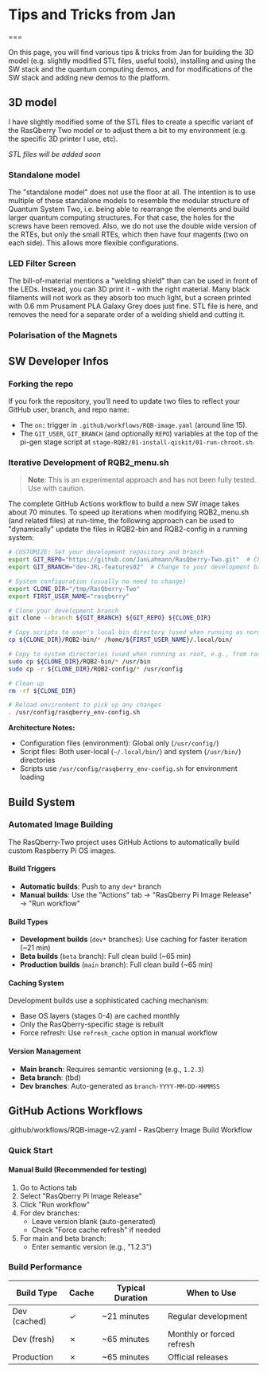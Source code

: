 # Tips and Tricks from Jan
===

On this page, you will find various tips & tricks from Jan for building the 3D model (e.g. slightly modified STL files, useful tools), installing and using the SW stack and the quantum computing demos, and for modifications of the SW stack and adding new demos to the platform.

## 3D model

I have slightly modified some of the STL files to create a specific variant of the RasQberry Two model or to adjust them a bit to my environment (e.g. the specific 3D printer I use, etc).

*STL files will be added soon*

### Standalone model

The "standalone model" does not use the floor at all. The intention is to use multiple of these standalone models to resemble the modular structure of Quantum System Two, i.e. being able to rearrange the elements and build larger quantum computing structures. For that case, the holes for the screws have been removed. Also, we do not use the double wide version of the RTEs, but only the small RTEs, which then have four magents (two on each side). This allows more flexible configurations.

### LED Filter Screen

The bill-of-material mentions a "welding shield" than can be used in front of the LEDs. Instead, you can 3D print it - with the right material. Many black filaments will not work as they absorb too much light, but a screen printed with 0.6 mm Prusament PLA Galaxy Grey does just fine. STL file is here, and removes the need for a separate order of a welding shield and cutting it.

### Polarisation of the Magnets 

## SW Developer Infos

### Forking the repo 

If you fork the repository, you’ll need to update two files to reflect your GitHub user, branch, and repo name:

- The `on:` trigger in `.github/workflows/RQB-image.yaml` (around line 15).
- The `GIT_USER`, `GIT_BRANCH` (and optionally `REPO`) variables at the top of the pi-gen stage script at `stage-RQB2/01-install-qiskit/01-run-chroot.sh`.

### Iterative Development of RQB2_menu.sh

> **Note**: This is an experimental approach and has not been fully tested. Use with caution.

The complete GitHub Actions workflow to build a new SW image takes about 70 minutes. To speed up iterations when modifying RQB2_menu.sh (and related files) at run-time, the following approach can be used to "dynamically" update the files in RQB2-bin and RQB2-config in a running system:

```bash
# CUSTOMIZE: Set your development repository and branch
export GIT_REPO="https://github.com/JanLahmann/RasQberry-Two.git"  # Change to your fork if needed
export GIT_BRANCH="dev-JRL-features02"  # Change to your development branch

# System configuration (usually no need to change)
export CLONE_DIR="/tmp/RasQberry-Two"
export FIRST_USER_NAME="rasqberry"

# Clone your development branch
git clone --branch ${GIT_BRANCH} ${GIT_REPO} ${CLONE_DIR}

# Copy scripts to user's local bin directory (used when running as normal user)
cp ${CLONE_DIR}/RQB2-bin/* /home/${FIRST_USER_NAME}/.local/bin/

# Copy to system directories (used when running as root, e.g., from raspi-config)
sudo cp ${CLONE_DIR}/RQB2-bin/* /usr/bin
sudo cp -r ${CLONE_DIR}/RQB2-config/* /usr/config

# Clean up
rm -rf ${CLONE_DIR}

# Reload environment to pick up any changes
. /usr/config/rasqberry_env-config.sh
```

**Architecture Notes:**
- Configuration files (environment): Global only (`/usr/config/`)
- Script files: Both user-local (`~/.local/bin/`) and system (`/usr/bin/`) directories
- Scripts use `/usr/config/rasqberry_env-config.sh` for environment loading

## Build System

### Automated Image Building

The RasQberry-Two project uses GitHub Actions to automatically build custom Raspberry Pi OS images. 

#### Build Triggers
- **Automatic builds**: Push to any `dev*` branch
- **Manual builds**: Use the "Actions" tab → "RasQberry Pi Image Release" → "Run workflow"

#### Build Types
- **Development builds** (`dev*` branches): Use caching for faster iteration (~21 min)
- **Beta builds** (`beta` branch): Full clean build (~65 min)
- **Production builds** (`main` branch): Full clean build (~65 min)

#### Caching System
Development builds use a sophisticated caching mechanism:
- Base OS layers (stages 0-4) are cached monthly
- Only the RasQberry-specific stage is rebuilt
- Force refresh: Use `refresh_cache` option in manual workflow

#### Version Management
- **Main branch**: Requires semantic versioning (e.g., `1.2.3`)
- **Beta branch**: (tbd)
- **Dev branches**: Auto-generated as `branch-YYYY-MM-DD-HHMMSS`

## GitHub Actions Workflows

.github/workflows/RQB-image-v2.yaml - RasQberry Image Build Workflow

### Quick Start

#### Manual Build (Recommended for testing)
1. Go to Actions tab
2. Select "RasQberry Pi Image Release"
3. Click "Run workflow"
4. For dev branches:
   - Leave version blank (auto-generated)
   - Check "Force cache refresh" if needed
5. For main and beta branch:
   - Enter semantic version (e.g., "1.2.3")

### Build Performance

| Build Type | Cache | Typical Duration | When to Use |
|------------|-------|------------------|-------------|
| Dev (cached) | ✓ | ~21 minutes | Regular development |
| Dev (fresh) | ✗ | ~65 minutes | Monthly or forced refresh |
| Production | ✗ | ~65 minutes | Official releases |



